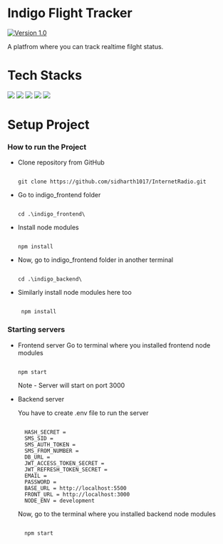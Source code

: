 # Indigo Flight Tracker

[![Version 1.0](https://img.shields.io/badge/Version-v1.0.0-blue)]()

A platfrom where you can track realtime filght status.

# Tech Stacks

![](https://img.shields.io/badge/React-20232A?style=for-the-badge&logo=react&logoColor=61DAFB)
![](https://img.shields.io/badge/NodeJS-logo?style=for-the-badge&logo=nodedotjs&logoColor=white)
![](https://img.shields.io/badge/ExpressJS-logo?style=for-the-badge&logo=express&logoColor=white&color=grey)
![](https://img.shields.io/badge/MongoDB-logo?style=for-the-badge&logo=mongodb&logoColor=white)
![](https://img.shields.io/badge/Redux-593D88?style=for-the-badge&logo=redux&logoColor=white)

# Setup Project

### How to run the Project

* Clone repository from GitHub
  
  ```
  
  git clone https://github.com/sidharth1017/InternetRadio.git
  
  ```

* Go to indigo_frontend folder

  ```
  
  cd .\indigo_frontend\
  
  ```

* Install node modules

   ```
   
   npm install

   ```

* Now, go to indigo_frontend folder in another terminal
  
  ```
  
  cd .\indigo_backend\
  
  ```

* Similarly install node modules here too

  ```
   
   npm install
  
  ```

### Starting servers

* Frontend server
  Go to terminal where you installed frontend node modules

  ```

  npm start

  ```

  Note - Server will start on port 3000

* Backend server
  
  You have to create .env file to run the server
  ```
  
    HASH_SECRET = 
    SMS_SID = 
    SMS_AUTH_TOKEN = 
    SMS_FROM_NUMBER = 
    DB_URL = 
    JWT_ACCESS_TOKEN_SECRET = 
    JWT_REFRESH_TOKEN_SECRET = 
    EMAIL = 
    PASSWORD =
    BASE_URL = http://localhost:5500
    FRONT_URL = http://localhost:3000
    NODE_ENV = development
  
  ```
  
  Now, go to the terminal where you installed backend node modules
  
    ```

      npm start

    ```





    


    

  

  




